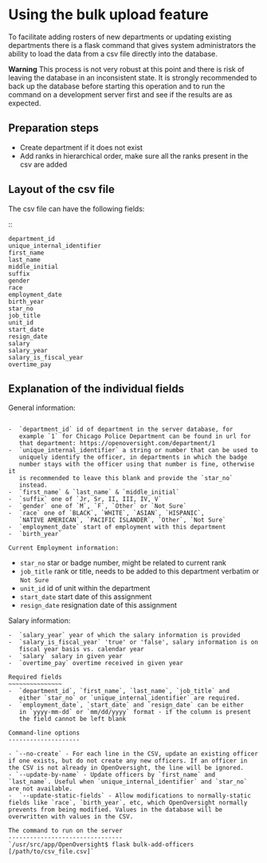 Using the bulk upload feature
=============================
To facilitate adding rosters of new departments or updating existing
departments there is a flask command that gives system administrators
the ability to load the data from a csv file directly into the database.

**Warning** This process is not very robust at this point and there is
risk of leaving the database in an inconsistent state. It is strongly
recommended to back up the database before starting this operation and
to run the command on a development server first and see if the results
are as expected.

Preparation steps
-----------------
-  Create department if it does not exist
-  Add ranks in hierarchical order, make sure all the ranks present in
   the csv are added

Layout of the csv file
----------------------
The csv file can have the following fields:

::

    department_id
    unique_internal_identifier
    first_name
    last_name
    middle_initial
    suffix
    gender
    race
    employment_date
    birth_year
    star_no
    job_title
    unit_id
    start_date
    resign_date
    salary
    salary_year
    salary_is_fiscal_year
    overtime_pay

Explanation of the individual fields
------------------------------------

General information:
~~~~~~~~~~~~~~~~~~~~

-  `department_id` id of department in the server database, for
   example `1` for Chicago Police Department can be found in url for
   that department: https://openoversight.com/department/1
-  `unique_internal_identifier` a string or number that can be used to
   uniquely identify the officer, in departments in which the badge
   number stays with the officer using that number is fine, otherwise it
   is recommended to leave this blank and provide the `star_no`
   instead.
-  `first_name` & `last_name` & `middle_initial`
-  `suffix` one of `Jr, Sr, II, III, IV, V`
-  `gender` one of `M`, `F`, `Other` or `Not Sure`
-  `race` one of `BLACK`, `WHITE`, `ASIAN`, `HISPANIC`,
   `NATIVE AMERICAN`, `PACIFIC ISLANDER`, `Other`, `Not Sure`
-  `employment_date` start of employment with this department
-  `birth_year`

Current Employment information:
~~~~~~~~~~~~~~~~~~~~~~~~~~~~~~~
-  `star_no` star or badge number, might be related to current rank
-  `job_title` rank or title, needs to be added to this department
   verbatim or `Not Sure`
-  `unit_id` id of unit within the department
-  `start_date` start date of this assignment
-  `resign_date` resignation date of this assignment

Salary information:
~~~~~~~~~~~~~~~~~~~
-  `salary_year` year of which the salary information is provided
-  `salary_is_fiscal_year` 'true' or 'false', salary information is on
   fiscal year basis vs. calendar year
-  `salary` salary in given year
-  `overtime_pay` overtime received in given year

Required fields
~~~~~~~~~~~~~~~
-  `department_id`, `first_name`, `last_name`, `job_title` and
   either `star_no` or `unique_internal_identifier` are required.
-  `employment_date`, `start_date` and `resign_date` can be either
   in `yyyy-mm-dd` or `mm/dd/yyyy` format - if the column is present
   the field cannot be left blank

Command-line options
--------------------

- `--no-create` - For each line in the CSV, update an existing officer if one exists, but do not create any new officers. If an officer in the CSV is not already in OpenOversight, the line will be ignored.
- `--update-by-name` - Update officers by `first_name` and `last_name`. Useful when `unique_internal_identifier` and `star_no` are not available.
-  `--update-static-fields` - Allow modifications to normally-static fields like `race`, `birth_year`, etc, which OpenOversight normally prevents from being modified. Values in the database will be overwritten with values in the CSV.

The command to run on the server
--------------------------------
`/usr/src/app/OpenOversight$ flask bulk-add-officers [/path/to/csv_file.csv]`
